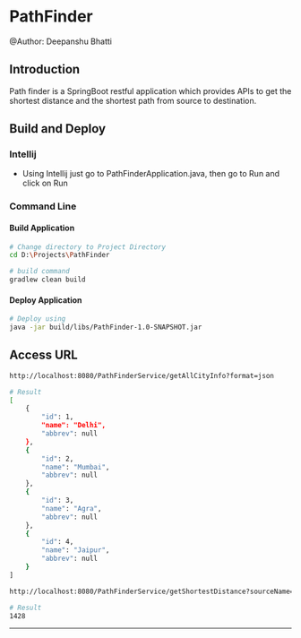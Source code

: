 # PathFinder

@Author: Deepanshu Bhatti

## Introduction

Path finder is a SpringBoot restful application which provides APIs to get the shortest distance and the shortest
 path from source to destination.

## Build and Deploy

### Intellij

* Using Intellij just go to PathFinderApplication.java, then go to Run and click on Run 

### Command Line

#### Build Application
```sh
# Change directory to Project Directory
cd D:\Projects\PathFinder

# build command
gradlew clean build
```

#### Deploy Application

```sh
# Deploy using
java -jar build/libs/PathFinder-1.0-SNAPSHOT.jar
```

## Access URL

```sh
http://localhost:8080/PathFinderService/getAllCityInfo?format=json

# Result
[
    {
        "id": 1,
        "name": "Delhi",
        "abbrev": null
    },
    {
        "id": 2,
        "name": "Mumbai",
        "abbrev": null
    },
    {
        "id": 3,
        "name": "Agra",
        "abbrev": null
    },
    {
        "id": 4,
        "name": "Jaipur",
        "abbrev": null
    }
]
```

```sh
http://localhost:8080/PathFinderService/getShortestDistance?sourceName=delhi&destinationName=mumbai&format=json

# Result
1428
```
---
